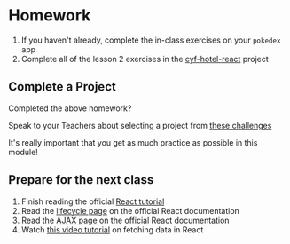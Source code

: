 # Homework

1. If you haven't already, complete the in-class exercises on your `pokedex` app
2. Complete all of the lesson 2 exercises in the [cyf-hotel-react](https://github.com/CodeYourFuture/cyf-hotel-react#lesson-2) project

## Complete a Project

Completed the above homework?

Speak to your Teachers about selecting a project from [these challenges](https://github.com/CodeYourFuture/cyf-react-challenges)

It's really important that you get as much practice as possible in this module!

## Prepare for the next class

1. Finish reading the official [React tutorial](https://reactjs.org/tutorial/tutorial.html)
2. Read the [lifecycle page](https://reactjs.org/docs/state-and-lifecycle.html) on the official React documentation
3. Read the [AJAX page](https://reactjs.org/docs/faq-ajax.html) on the official React documentation
4. Watch [this video tutorial](https://www.youtube.com/watch?v=TxqqrNfgTto) on fetching data in React
